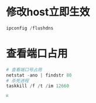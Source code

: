 # 修改host立即生效

```powershell
ipconfig /flushdns
```

# 查看端口占用

```powershell
# 查看端口号占用
netstat -ano | findstr 80
# 杀死进程
taskkill /f /t /im 12660
```

<img src="D:\ImageA\20231008104016.png" style="zoom:40%;" />